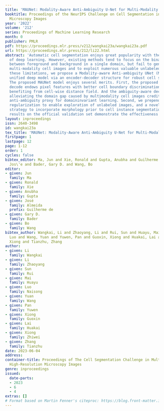 ```yaml
---
title: 'MAUNet: Modality-Aware Anti-Ambiguity U-Net for Multi-Modality Cell Segmentation '
booktitle: Proceedings of the NeurIPS Challenge on Cell Segmentation in Muliti-modality
  Microscopy Images
year: '2022'
volume: '212'
series: Proceedings of Machine Learning Research
month: 0
publisher: PMLR
pdf: https://proceedings.mlr.press/v212/wangkai23a/wangkai23a.pdf
url: https://proceedings.mlr.press/212/li22.html
abstract: 'Automatic cell segmentation enjoys great popularity with the development
  of deep learning. However, existing methods tend to focus on the binary segmentation
  between foreground and background in a single domain, but fail to generalize to
  multi-modality cell images and to exploit numerous valuable unlabeled data. To mitigate
  these limitations, we propose a Modality-aware Anti-ambiguity UNet (MAUNet) in a
  unified deep model via an encoder-decoder structure for robust cell segmentation.
  The proposed MAUNet model enjoys several merits. First, the proposed instance-aware
  decode endows pixel features with better cell boundary discrimination capabilities
  benefiting from cell-wise distance field. And the ambiguity-aware decode aims at
  alleviating the domain gap caused by multimodality cell images credited to a customized
  anti-ambiguity proxy for domaininvariant learning. Second, we prepend the consistency
  regularization to enable exploration of unlabeled images, and a novel post-processing
  strategy to incorporate morphology prior to cell instance segmentation. Experimental
  results on the official validation set demonstrate the effectiveness of our method. '
layout: inproceedings
issn: 2640-3498
id: wangkai23a
tex_title: 'MAUNet: Modality-Aware Anti-Ambiguity U-Net for Multi-Modality Cell Segmentation '
firstpage: 1
lastpage: 12
page: 1-12
order: 1
cycles: false
bibtex_editor: Ma, Jun and Xie, Ronald and Gupta, Anubha and Guilherme de Almeida,
  Jos\'e and Bader, Gary D. and Wang, Bo
editor:
- given: Jun
  family: Ma
- given: Ronald
  family: Xie
- given: Anubha
  family: Gupta
- given: José
  family: Almeida
  prefix: Guilherme de
- given: Gary D.
  family: Bader
- given: Bo
  family: Wang
bibtex_author: Wangkai, Li and Zhaoyang, Li and Rui, Sun and Huayu, Mai and Naisong,
  Luo and Wang, Yuan and Yuwen, Pan and Guoxin, Xiong and Huakai, Lai and Zhiwei,
  Xiong and Tianzhu, Zhang
author:
- given: Li
  family: Wangkai
- given: Li
  family: Zhaoyang
- given: Sun
  family: Rui
- given: Mai
  family: Huayu
- given: Luo
  family: Naisong
- given: Yuan
  family: Wang
- given: Pan
  family: Yuwen
- given: Xiong
  family: Guoxin
- given: Lai
  family: Huakai
- given: Xiong
  family: Zhiwei
- given: Zhang
  family: Tianzhu
date: 2023-06-04
address:
container-title: Proceedings of The Cell Segmentation Challenge in Multi-modality
  High-Resolution Microscopy Images
genre: inproceedings
issued:
  date-parts:
  - 2023
  - 6
  - 4
extras: []
# Format based on Martin Fenner's citeproc: https://blog.front-matter.io/posts/citeproc-yaml-for-bibliographies/
---
```

